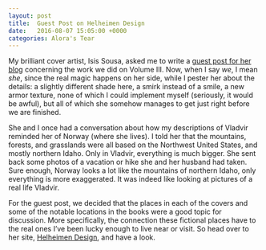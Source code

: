 ```yaml
---
layout: post
title:  Guest Post on Helheimen Design
date:   2016-08-07 15:05:00 +0000
categories: Alora's Tear
---
```


My brilliant cover artist, Isis Sousa, asked me to write a <a href="http://helheimendesign.blogspot.no/2016/08/aloras-tear-vol-iii-locations-guest.html">guest post for her blog</a> concerning the work we did on Volume III. Now, when I say <em>we</em>, I mean <em>she</em>, since the real magic happens on her side, while I pester her about the details: a slightly different shade here, a smirk instead of a smile, a new armor texture, none of which I could implement myself (seriously, it would be awful), but all of which she somehow manages to get just right before we are finished.

She and I once had a conversation about how my descriptions of Vladvir reminded her of Norway (where she lives). I told her that the mountains, forests, and grasslands were all based on the Northwest United States, and mostly northern Idaho. Only in Vladvir, everything is much bigger. She sent back some photos of a vacation or hike she and her husband had taken. Sure enough, Norway looks a lot like the mountains of northern Idaho, only everything is more exaggerated. It was indeed like looking at pictures of a real life Vladvir.

For the guest post, we decided that the places in each of the covers and some of the notable locations in the books were a good topic for discussion. More specifically, the connection these fictional places have to the real ones I’ve been lucky enough to live near or visit. So head over to her site, <a href="http://helheimendesign.blogspot.no/2016/08/aloras-tear-vol-iii-locations-guest.html">Helheimen Design</a>, and have a look.
